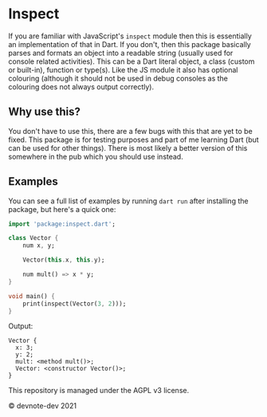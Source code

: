 # Inspect
If you are familiar with JavaScript's `inspect` module then this is essentially an implementation of that in Dart. If you don't, then this package basically parses and formats an object into a readable string (usually used for console related activities). This can be a Dart literal object, a class (custom or built-in), function or type(s). Like the JS module it also has optional colouring (although it should not be used in debug consoles as the colouring does not always output correctly).

## Why use this?
You don't have to use this, there are a few bugs with this that are yet to be fixed. This package is for testing purposes and part of me learning Dart (but can be used for other things). There is most likely a better version of this somewhere in the pub which you should use instead.

## Examples
You can see a full list of examples by running `dart run` after installing the package, but here's a quick one:

```dart
import 'package:inspect.dart';

class Vector {
    num x, y;

    Vector(this.x, this.y);

    num mult() => x * y;
}

void main() {
    print(inspect(Vector(3, 2)));
}
```

Output:
```shell
Vector {
  x: 3;
  y: 2;
  mult: <method mult()>;
  Vector: <constructor Vector()>;
}
```

This repository is managed under the AGPL v3 license.

© devnote-dev 2021
